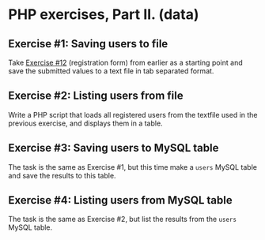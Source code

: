 # PHP exercises, Part II. (data)

## Exercise #1: Saving users to file

Take [Exercise #12](../../../solutions/php/basics/exercise12.php) (registration form) from earlier as a starting point and save the submitted values to a text file in tab separated format.


## Exercise #2: Listing users from file

Write a PHP script that loads all registered users from the textfile used in the previous exercise, and displays them in a table.


## Exercise #3: Saving users to MySQL table

The task is the same as Exercise #1, but this time make a `users` MySQL table and save the results to this table.


## Exercise #4: Listing users from MySQL table

The task is the same as Exercise #2, but list the results from the `users` MySQL table.
